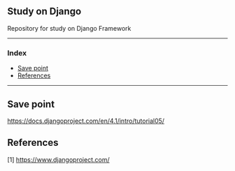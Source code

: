 <h2> Study on Django </h2>

Repository for study on Django Framework

---

<h3>Index</h3>

- [Save point](#save-point)
- [References](#references)

---

## Save point

https://docs.djangoproject.com/en/4.1/intro/tutorial05/

## References

[1] https://www.djangoproject.com/
